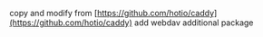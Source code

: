 copy and modify from [https://github.com/hotio/caddy](https://github.com/hotio/caddy)
add webdav additional package